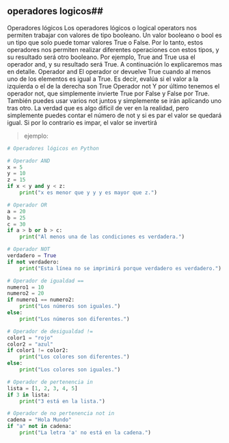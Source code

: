 ## operadores logicos##
Operadores lógicos
Los operadores lógicos o logical operators nos permiten trabajar con valores de tipo booleano. Un valor booleano o bool es un tipo que solo puede tomar valores True o False. Por lo tanto, estos operadores nos permiten realizar diferentes operaciones con estos tipos, y su resultado será otro booleano. Por ejemplo, True and True usa el operador and, y su resultado será True. A continuación lo explicaremos mas en detalle.
Operador and
El operador or devuelve True cuando al menos uno de los elementos es igual a True. Es decir, evalúa si el valor a la izquierda o el de la derecha son True
Operador not
Y por último tenemos el operador not, que simplemente invierte True por False y False por True. También puedes usar varios not juntos y simplemente se irán aplicando uno tras otro. La verdad que es algo difícil de ver en la realidad, pero simplemente puedes contar el número de not y si es par el valor se quedará igual. Si por lo contrario es impar, el valor se invertirá
>ejemplo:
```python
# Operadores lógicos en Python

# Operador AND
x = 5
y = 10
z = 15
if x < y and y < z:
    print("x es menor que y y y es mayor que z.")

# Operador OR
a = 20
b = 25
c = 30
if a > b or b > c:
    print("Al menos una de las condiciones es verdadera.")

# Operador NOT
verdadero = True
if not verdadero:
    print("Esta línea no se imprimirá porque verdadero es verdadero.")

# Operador de igualdad ==
numero1 = 10
numero2 = 20
if numero1 == numero2:
    print("Los números son iguales.")
else:
    print("Los números son diferentes.")

# Operador de desigualdad !=
color1 = "rojo"
color2 = "azul"
if color1 != color2:
    print("Los colores son diferentes.")
else:
    print("Los colores son iguales.")

# Operador de pertenencia in
lista = [1, 2, 3, 4, 5]
if 3 in lista:
    print("3 está en la lista.")

# Operador de no pertenencia not in
cadena = "Hola Mundo"
if "a" not in cadena:
    print("La letra 'a' no está en la cadena.")
```